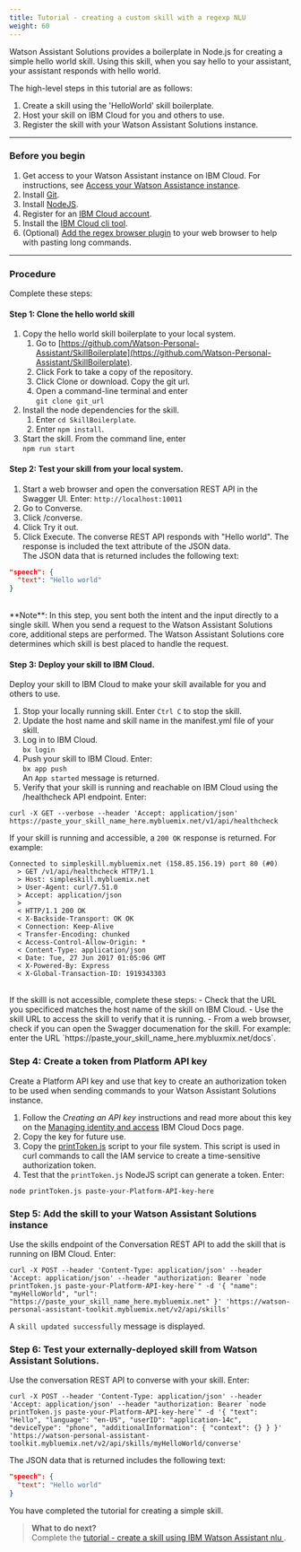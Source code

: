 ```yaml
---
title: Tutorial - creating a custom skill with a regexp NLU
weight: 60
---
```

Watson Assistant Solutions provides a boilerplate in Node.js for creating a simple hello world skill. Using this skill, when you say hello to your assistant, your assistant responds with hello world.

The high-level steps in this tutorial are as follows:
1. Create a skill using the 'HelloWorld' skill boilerplate.
3. Host your skill on IBM Cloud for you and others to use.
2. Register the skill with your Watson Assistant Solutions instance.

---
### Before you begin
1. Get access to your Watson Assistant instance on IBM Cloud.  For instructions, see [Access your Watson Assistance  instance]({{site.baseurl}}/get-started/get-api-key/).
2. Install [Git](https://git-scm.com/downloads).
3. Install [NodeJS](https://nodejs.org/dist/).
4. Register for an [IBM Cloud account](https://www.ibm.com/account/us-en/signup/register.html).
5. Install the [IBM Cloud cli tool](https://console.bluemix.net/docs/cli/index.html#cli).
6. (Optional) [Add the regex browser plugin]({{site.baseurl}}/get-help/troubleshooting/) to your web browser to help with pasting long commands.

---
### Procedure
Complete these steps:

#### Step 1: Clone the hello world skill
1.  Copy the hello world skill boilerplate to your local system.
    1. Go to  [https://github.com/Watson-Personal-Assistant/SkillBoilerplate](https://github.com/Watson-Personal-Assistant/SkillBoilerplate).
    2. Click Fork to take a copy of the repository.
    3. Click Clone or download. Copy the git url.
    4. Open a command-line terminal and enter<br>`git clone git_url`
2. Install the node dependencies for the skill.
    1. Enter `cd SkillBoilerplate`.
    2. Enter `npm install`.
4.  Start the skill. From the command line, enter<br>`npm run start`

#### Step 2: Test your skill from your local system.
1. Start a web browser and open the conversation REST API in the Swagger UI.  Enter:
`http://localhost:10011`
2. Go to Converse.
3. Click /converse.
4. Click Try it out.  
5. Click Execute.
The converse REST API responds with "Hello world".  The response is included the text attribute of the  JSON data.  <br>
The JSON data that is returned includes the following text:<br>
```JSON
"speech": {
  "text": "Hello world"
}
```
<br>
**Note**:  In this step, you sent both the intent and the input directly to a single skill.  When you send a request to the Watson Assistant Solutions core, additional steps are performed. The Watson Assistant Solutions core determines  which skill is best placed to handle the request.

#### Step 3: Deploy your skill to IBM Cloud.
Deploy your skill to IBM Cloud to make your skill available for you and others to use.
1. Stop your locally running skill.  Enter `Ctrl C` to stop the skill.
2. Update the host name and skill name in the manifest.yml file of your skill.
3. Log in to IBM Cloud. <br>`bx login`<br>
4. Push your skill to IBM Cloud.  Enter:<br>`bx app push`<br>
An `App started` message is returned.
5.  Verify that your skill is running and reachable on IBM Cloud using the /healthcheck API endpoint.  Enter:
```shell
curl -X GET --verbose --header 'Accept: application/json' https://paste_your_skill_name_here.mybluemix.net/v1/api/healthcheck
```
If your skill is running and accessible, a `200 OK` response is returned.  For example:<br>
```shell
Connected to simpleskill.mybluemix.net (158.85.156.19) port 80 (#0)
  > GET /v1/api/healthcheck HTTP/1.1
  > Host: simpleskill.mybluemix.net
  > User-Agent: curl/7.51.0
  > Accept: application/json
  >
  < HTTP/1.1 200 OK
  < X-Backside-Transport: OK OK
  < Connection: Keep-Alive
  < Transfer-Encoding: chunked
  < Access-Control-Allow-Origin: *
  < Content-Type: application/json
  < Date: Tue, 27 Jun 2017 01:05:06 GMT
  < X-Powered-By: Express
  < X-Global-Transaction-ID: 1919343303
```
<br>
If the skilll is not accessible, complete these steps:
- Check that the URL you specificed matches the host name of the skill on IBM Cloud.
- Use the skill URL to access the skill to verify that it is running.
- From a web browser, check if you can open the Swagger documenation for the skill. For example: enter the URL `https://paste_your_skill_name_here.mybluxmix.net/docs`.

### Step 4: Create a token from Platform API key
Create a Platform API key and use that key to create an authorization token to be used when sending commands to your Watson Assistant Solutions instance.
1. Follow the _Creating an API key_ instructions and read more about this key on the [Managing identity and access](https://console.bluemix.net/docs/iam/userid_keys.html#creating-an-api-key) IBM Cloud Docs page.
2. Copy the key for future use.
3. Copy the [printToken.js]({{site.baseurl}}/assets/scripts/printToken.js) script to your file system.  This script is used in curl commands to call the IAM service to create a time-sensitive authorization token.
4. Test that the `printToken.js` NodeJS script can generate a token. Enter:
```shell
node printToken.js paste-your-Platform-API-key-here
```

### Step 5: Add the skill to your Watson Assistant Solutions instance
Use the skills endpoint of the Conversation REST API to add the skill that is running on IBM Cloud. Enter:
```shell
curl -X POST --header 'Content-Type: application/json' --header 'Accept: application/json' --header "authorization: Bearer `node printToken.js paste-your-Platform-API-key-here`" -d '{ "name": "myHelloWorld", "url": "https://paste_your_skill_name_here.mybluemix.net" }' 'https://watson-personal-assistant-toolkit.mybluemix.net/v2/api/skills'
```
A `skill updated successfully` message is displayed.

### Step 6: Test your externally-deployed skill from Watson Assistant Solutions.
Use the conversation REST API to converse with your skill.  Enter:
```shell
curl -X POST --header 'Content-Type: application/json' --header 'Accept: application/json' --header "authorization: Bearer `node printToken.js paste-your-Platform-API-key-here`" -d '{ "text": "Hello", "language": "en-US", "userID": "application-14c", "deviceType": "phone", "additionalInformation": { "context": {} } }' 'https://watson-personal-assistant-toolkit.mybluemix.net/v2/api/skills/myHelloWorld/converse'
```
The JSON data that is returned includes the following text:
```JSON
"speech": {
  "text": "Hello world"
}
```
You have completed the tutorial for creating a simple skill.

> **What to do next?**<br/>
Complete the [tutorial - create a skill using IBM Watson Assistant nlu ]({{site.baseurl}}/further-topics/using-wcs).
